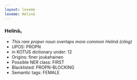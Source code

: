 ```yaml
---
layout: lexeme
lexeme: Helinä
---
```


###  Helinä₁

* _This rare proper noun overlaps more common *Helinä* (cling)_
* UPOS:  PROPN
* in KOTUS dictionary under:  12
* Origins: finer joukahainen 
* Possible NER class:  FIRST
* Blacklisted:  PROPN-BLOCKING
* Semantic tags:  FEMALE

